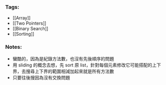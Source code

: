 ### Tags:
- [[Array]]
- [[Two Pointers]]
- [[Binary Search]]
- [[Sorting]]
### Notes:
- 蠻酷的，因為是紀錄方法數，也沒有先後順序的問題
- 用 sliding 的概念去想，先 sort 原 list，針對每個元素修改它可能搭配的上下界，去搜尋上下界的範圍相減加起來就是所有方法數
- 只要往後搜因為沒有交換問題